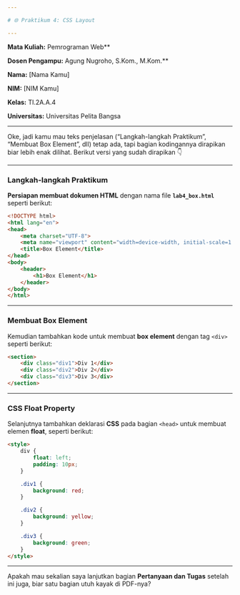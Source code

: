 ```yaml
---

# 🌐 Praktikum 4: CSS Layout

---
```


**Mata Kuliah:** Pemrograman Web**

**Dosen Pengampu:** Agung Nugroho, S.Kom., M.Kom.**

**Nama:** [Nama Kamu]

**NIM:** [NIM Kamu]

**Kelas:** TI.2A.A.4

**Universitas:** Universitas Pelita Bangsa

---

Oke, jadi kamu mau teks penjelasan (“Langkah-langkah Praktikum”, “Membuat Box Element”, dll) tetap ada, tapi bagian kodingannya dirapikan biar lebih enak dilihat. Berikut versi yang sudah dirapikan 👇

---

### Langkah-langkah Praktikum

**Persiapan membuat dokumen HTML** dengan nama file **`lab4_box.html`** seperti berikut:

```html
<!DOCTYPE html>
<html lang="en">
<head>
    <meta charset="UTF-8">
    <meta name="viewport" content="width=device-width, initial-scale=1.0">
    <title>Box Element</title>
</head>
<body>
    <header>
        <h1>Box Element</h1>
    </header>
</body>
</html>
```

---

### Membuat Box Element

Kemudian tambahkan kode untuk membuat **box element** dengan tag `<div>` seperti berikut:

```html
<section>
    <div class="div1">Div 1</div>
    <div class="div2">Div 2</div>
    <div class="div3">Div 3</div>
</section>
```

---

### CSS Float Property

Selanjutnya tambahkan deklarasi **CSS** pada bagian `<head>` untuk membuat elemen **float**, seperti berikut:

```html
<style>
    div {
        float: left;
        padding: 10px;
    }

    .div1 {
        background: red;
    }

    .div2 {
        background: yellow;
    }

    .div3 {
        background: green;
    }
</style>
```

---

Apakah mau sekalian saya lanjutkan bagian **Pertanyaan dan Tugas** setelah ini juga, biar satu bagian utuh kayak di PDF-nya?

